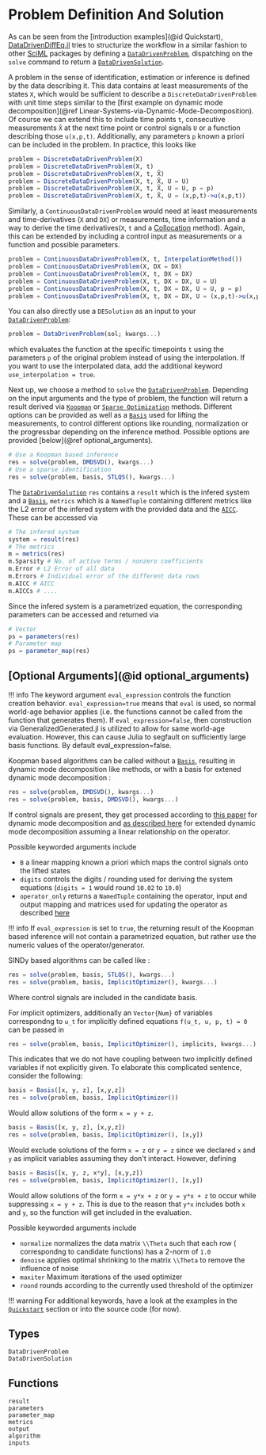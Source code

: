 # Problem Definition And Solution

As can be seen from the [introduction examples](@id Quickstart), [DataDrivenDiffEq.jl](https://github.com/SciML/DataDrivenDiffEq.jl) tries to structurize the workflow in a similar fashion to other [SciML](https://sciml.ai/) packages by defining a [`DataDrivenProblem`](@ref), dispatching on the `solve` command to return a [`DataDrivenSolution`](@ref).

A problem in the sense of identification, estimation or inference is defined by the data describing it. This data contains at least measurements of the states `X`, which would be sufficient to describe a `DiscreteDataDrivenProblem` with unit time steps similar to the [first example on dynamic mode decomposition](@ref Linear-Systems-via-Dynamic-Mode-Decomposition). Of course we can extend this to include time points `t`, consecutive measurements `X̃` at the next time point or control signals `U` or a function describing those `u(x,p,t)`. Additionally, any parameters `p` known a priori can be included in the problem. In practice, this looks like

```julia
problem = DiscreteDataDrivenProblem(X)
problem = DiscreteDataDrivenProblem(X, t)
problem = DiscreteDataDrivenProblem(X, t, X̃)
problem = DiscreteDataDrivenProblem(X, t, X̃, U = U)
problem = DiscreteDataDrivenProblem(X, t, X̃, U = U, p = p)
problem = DiscreteDataDrivenProblem(X, t, X̃, U = (x,p,t)->u(x,p,t))
```

Similarly, a `ContinuousDataDrivenProblem` would need at least measurements and time-derivatives (`X` and `DX`) or measurements, time information and a way to derive the time derivatives(`X`, `t` and a [Collocation](@ref) method). Again, this can be extended by including a control input as measurements or a function and possible parameters.

```julia
problem = ContinuousDataDrivenProblem(X, t, InterpolationMethod())
problem = ContinuousDataDrivenProblem(X, DX = DX)
problem = ContinuousDataDrivenProblem(X, t, DX = DX)
problem = ContinuousDataDrivenProblem(X, t, DX = DX, U = U)
problem = ContinuousDataDrivenProblem(X, t, DX = DX, U = U, p = p)
problem = ContinuousDataDrivenProblem(X, t, DX = DX, U = (x,p,t)->u(x,p,t))
```

You can also directly use a `DESolution` as an input to your [`DataDrivenProblem`](@ref):

```julia
problem = DataDrivenProblem(sol; kwargs...)
```

which evaluates the function at the specific timepoints `t` using the parameters `p` of the original problem instead of
using the interpolation. If you want to use the interpolated data, add the additional keyword `use_interpolation = true`.

Next up, we choose a method to `solve` the [`DataDrivenProblem`](@ref). Depending on the input arguments and the type of problem, the function will return a result derived via [`Koopman`](@ref) or [`Sparse Optimization`](@ref) methods. Different options can be provided as well as a [`Basis`](@ref) used for lifting the measurements, to control different options like rounding, normalization or the progressbar depending on the inference method. Possible options are provided [below](@ref optional_arguments).

```julia
# Use a Koopman based inference
res = solve(problem, DMDSVD(), kwargs...)
# Use a sparse identification
res = solve(problem, basis, STLQS(), kwargs...)
```

The [`DataDrivenSolution`](@ref) `res` contains a `result` which is the infered system and a [`Basis`](@ref), `metrics` which is a `NamedTuple` containing different metrics like the L2 error of the infered system with the provided data and the [`AICC`](@ref). These can be accessed via

```julia
# The infered system
system = result(res)
# The metrics
m = metrics(res)
m.Sparsity # No. of active terms / nonzero coefficients
m.Error # L2 Error of all data
m.Errors # Individual error of the different data rows
m.AICC # AICC
m.AICCs # ....
```

Since the infered system is a parametrized equation, the corresponding parameters can be accessed and returned via

```julia
# Vector
ps = parameters(res)
# Parameter map
ps = parameter_map(res)
```

## [Optional Arguments](@id optional_arguments)

!!! info
    The keyword argument `eval_expression` controls the function creation
    behavior. `eval_expression=true` means that `eval` is used, so normal
    world-age behavior applies (i.e. the functions cannot be called from
    the function that generates them). If `eval_expression=false`,
    then construction via GeneralizedGenerated.jl is utilized to allow for
    same world-age evaluation. However, this can cause Julia to segfault
    on sufficiently large basis functions. By default eval_expression=false.

Koopman based algorithms can be called without a [`Basis`](@ref), resulting in dynamic mode decomposition like methods, or with a basis for extened dynamic mode decomposition :

```julia
res = solve(problem, DMDSVD(), kwargs...)
res = solve(problem, basis, DMDSVD(), kwargs...)
```

If control signals are present, they get processed according to [this paper](https://epubs.siam.org/doi/abs/10.1137/15M1013857?mobileUi=0) for dynamic mode decomposition and [as described here](https://epubs.siam.org/doi/pdf/10.1137/16M1062296) for extended dynamic mode decomposition assuming a linear relationship on the operator.

Possible keyworded arguments include
+ `B` a linear mapping known a priori which maps the control signals onto the lifted states
+ `digits` controls the digits / rounding used for deriving the system equations (`digits = 1` would round `10.02` to `10.0`)
+ `operator_only` returns a `NamedTuple` containing the operator, input and output mapping and matrices used for updating the operator as described [here](https://arxiv.org/pdf/1406.7187.pdf)

!!! info
    If `eval_expression` is set to `true`, the returning result of the Koopman based inference will not contain a parametrized equation, but rather use the numeric values of the operator/generator.

SINDy based algorithms can be called like :

```julia
res = solve(problem, basis, STLQS(), kwargs...)
res = solve(problem, basis, ImplicitOptimizer(), kwargs...)
```

Where control signals are included in the candidate basis.

For implicit optimizers, additionally an `Vector{Num}` of variables correspondng to ``u_t`` for implicitly defined
equations ``f(u_t, u, p, t) = 0`` can be passed in

```julia
res = solve(problem, basis, ImplicitOptimizer(), implicits, kwargs...)
```

This indicates that we do not have coupling between two implicitly defined variables if not explicitly given. To elaborate this complicated sentence, consider the following:

```julia
basis = Basis([x, y, z], [x,y,z])
res = solve(problem, basis, ImplicitOptimizer())
```

Would allow solutions of the form `x = y + z`.


```julia
basis = Basis([x, y, z], [x,y,z])
res = solve(problem, basis, ImplicitOptimizer(), [x,y])
```

Would exclude solutions of the form `x = z` or `y = z` since we declared `x` and `y` as implicit variables assuming they don't interact. However, defining

```julia
basis = Basis([x, y, z, x*y], [x,y,z])
res = solve(problem, basis, ImplicitOptimizer(), [x,y])
```

Would allow solutions of the form `x = y*x + z` or `y = y*x + z` to occur while suppressing `x = y + z`. This is due to the reason that `y*x` includes both `x` and `y`, so the function will get included in the evaluation.

Possible keyworded arguments include
+ `normalize` normalizes the data matrix ``\\Theta`` such that each row ( correspondng to candidate functions) has a 2-norm of `1.0`
+ `denoise` applies optimal shrinking to the matrix ``\\Theta`` to remove the influence of noise
+ `maxiter` Maximum iterations of the used optimizer
+ `round` rounds according to the currently used threshold of the optimizer

!!! warning
    For additional keywords, have a look at the examples in the [`Quickstart`](@ref) section or into the source code (for now).


## Types
```@docs
DataDrivenProblem
DataDrivenSolution
```

## Functions

```@docs
result
parameters
parameter_map
metrics
output
algorithm
inputs
```
